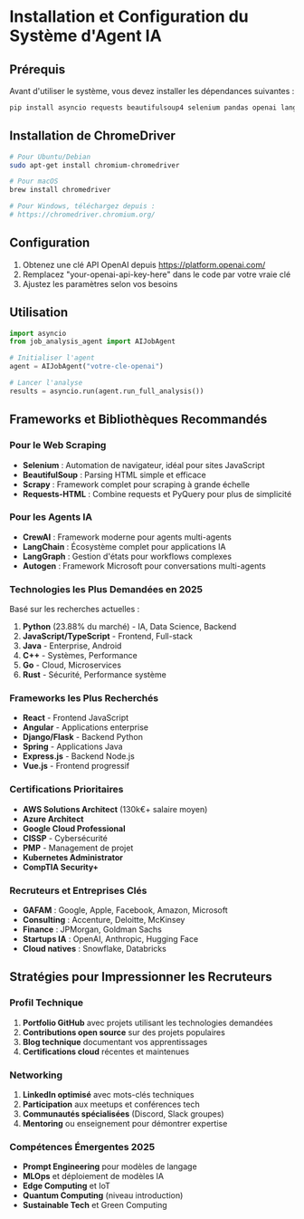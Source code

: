 # Installation et Configuration du Système d'Agent IA

## Prérequis
Avant d'utiliser le système, vous devez installer les dépendances suivantes :

```bash
pip install asyncio requests beautifulsoup4 selenium pandas openai langchain
```

## Installation de ChromeDriver
```bash
# Pour Ubuntu/Debian
sudo apt-get install chromium-chromedriver

# Pour macOS
brew install chromedriver

# Pour Windows, téléchargez depuis :
# https://chromedriver.chromium.org/
```

## Configuration
1. Obtenez une clé API OpenAI depuis https://platform.openai.com/
2. Remplacez "your-openai-api-key-here" dans le code par votre vraie clé
3. Ajustez les paramètres selon vos besoins

## Utilisation
```python
import asyncio
from job_analysis_agent import AIJobAgent

# Initialiser l'agent
agent = AIJobAgent("votre-cle-openai")

# Lancer l'analyse
results = asyncio.run(agent.run_full_analysis())
```

## Frameworks et Bibliothèques Recommandés

### Pour le Web Scraping
- **Selenium** : Automation de navigateur, idéal pour sites JavaScript
- **BeautifulSoup** : Parsing HTML simple et efficace  
- **Scrapy** : Framework complet pour scraping à grande échelle
- **Requests-HTML** : Combine requests et PyQuery pour plus de simplicité

### Pour les Agents IA
- **CrewAI** : Framework moderne pour agents multi-agents
- **LangChain** : Écosystème complet pour applications IA
- **LangGraph** : Gestion d'états pour workflows complexes
- **Autogen** : Framework Microsoft pour conversations multi-agents

### Technologies les Plus Demandées en 2025
Basé sur les recherches actuelles :

1. **Python** (23.88% du marché) - IA, Data Science, Backend
2. **JavaScript/TypeScript** - Frontend, Full-stack
3. **Java** - Enterprise, Android
4. **C++** - Systèmes, Performance
5. **Go** - Cloud, Microservices
6. **Rust** - Sécurité, Performance système

### Frameworks les Plus Recherchés
- **React** - Frontend JavaScript
- **Angular** - Applications enterprise
- **Django/Flask** - Backend Python
- **Spring** - Applications Java
- **Express.js** - Backend Node.js
- **Vue.js** - Frontend progressif

### Certifications Prioritaires
- **AWS Solutions Architect** (130k€+ salaire moyen)
- **Azure Architect** 
- **Google Cloud Professional**
- **CISSP** - Cybersécurité
- **PMP** - Management de projet
- **Kubernetes Administrator**
- **CompTIA Security+**

### Recruteurs et Entreprises Clés
- **GAFAM** : Google, Apple, Facebook, Amazon, Microsoft
- **Consulting** : Accenture, Deloitte, McKinsey
- **Finance** : JPMorgan, Goldman Sachs
- **Startups IA** : OpenAI, Anthropic, Hugging Face
- **Cloud natives** : Snowflake, Databricks

## Stratégies pour Impressionner les Recruteurs

### Profil Technique
1. **Portfolio GitHub** avec projets utilisant les technologies demandées
2. **Contributions open source** sur des projets populaires
3. **Blog technique** documentant vos apprentissages
4. **Certifications cloud** récentes et maintenues

### Networking
1. **LinkedIn optimisé** avec mots-clés techniques
2. **Participation** aux meetups et conférences tech
3. **Communautés spécialisées** (Discord, Slack groupes)
4. **Mentoring** ou enseignement pour démontrer expertise

### Compétences Émergentes 2025
- **Prompt Engineering** pour modèles de langage
- **MLOps** et déploiement de modèles IA
- **Edge Computing** et IoT
- **Quantum Computing** (niveau introduction)
- **Sustainable Tech** et Green Computing
